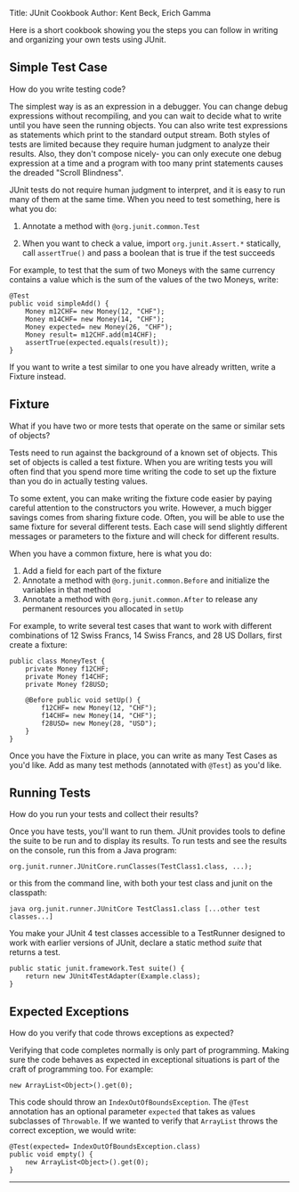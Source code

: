Title: JUnit Cookbook
Author: Kent Beck, Erich Gamma


Here is a short cookbook showing you the steps you can follow in writing
and organizing your own tests using JUnit.

## Simple Test Case

How do you write testing code?

The simplest way is as an expression in a debugger. You can change debug
expressions without recompiling, and you can wait to decide what to write
until you have seen the running objects. You can also write test expressions
as statements which print to the standard output stream. Both styles of
tests are limited because they require human judgment to analyze their
results. Also, they don't compose nicely- you can only execute one debug
expression at a time and a program with too many print statements causes
the dreaded "Scroll Blindness".

JUnit tests do not require human judgment to interpret, and it is easy
to run many of them at the same time. When you need to test something,
here is what you do:

1.  Annotate a method with `@org.junit.common.Test`

1. When you want to check a value, import `org.junit.Assert.*` statically, call `assertTrue()` and pass a boolean
that is true if the test succeeds

For example, to test that the sum of two Moneys with the same currency
contains a value which is the sum of the values of the two Moneys, write:

    @Test
    public void simpleAdd() {
        Money m12CHF= new Money(12, "CHF");
        Money m14CHF= new Money(14, "CHF");
        Money expected= new Money(26, "CHF");
        Money result= m12CHF.add(m14CHF);
        assertTrue(expected.equals(result));
    }

If you want to write a test similar to one you have already written, write
a Fixture instead.

## Fixture

What if you have two or more tests that operate on the same or similar
sets of objects?

Tests need to run against the background of a known set of objects.
This set of objects is called a test fixture. When you are writing tests
you will often find that you spend more time writing the code to set up
the fixture than you do in actually testing values.

To some extent, you can make writing the fixture code easier by paying
careful attention to the constructors you write. However, a much bigger
savings comes from sharing fixture code. Often, you will be able to use
the same fixture for several different tests. Each case will send slightly
different messages or parameters to the fixture and will check for different
results.

When you have a common fixture, here is what you do:

1.  Add a field for each part of the fixture
2.  Annotate a method with `@org.junit.common.Before` and initialize the variables in that method
3.  Annotate a method with `@org.junit.common.After` to release any permanent resources you allocated in `setUp`

For example, to write several test cases that want to work with different
combinations of 12 Swiss Francs, 14 Swiss Francs, and 28 US Dollars, first
create a fixture:

    public class MoneyTest {
        private Money f12CHF;
        private Money f14CHF;
        private Money f28USD;

        @Before public void setUp() {
            f12CHF= new Money(12, "CHF");
            f14CHF= new Money(14, "CHF");
            f28USD= new Money(28, "USD");
        }
    }

Once you have the Fixture in place, you can write as many Test Cases as
you'd like. Add as many test methods (annotated with `@Test`) as you'd like.

## Running Tests

How do you run your tests and collect their results?

Once you have tests, you'll want to run them. JUnit provides tools
to define the suite to be run and to display its results. To run tests and see the
results on the console, run this from a Java program:

    org.junit.runner.JUnitCore.runClasses(TestClass1.class, ...);

or this from the command line, with both your test class and junit on the classpath:

    java org.junit.runner.JUnitCore TestClass1.class [...other test classes...]

You make your JUnit 4 test classes accessible to a TestRunner designed to work with earlier versions of JUnit,
declare a static method _suite_
that returns a test.

    public static junit.framework.Test suite() {
        return new JUnit4TestAdapter(Example.class);
    }

## Expected Exceptions

How do you verify that code throws exceptions as expected?

Verifying that code completes normally is only part of programming. Making sure the code
behaves as expected in exceptional situations is part of the craft of programming too. For example:

    new ArrayList<Object>().get(0);

This code should throw an `IndexOutOfBoundsException`. The `@Test` annotation has an optional parameter `expected`
that takes as values subclasses of `Throwable`. If we wanted to verify that `ArrayList` throws the correct exception,
we would write:

    @Test(expected= IndexOutOfBoundsException.class)
    public void empty() {
        new ArrayList<Object>().get(0);
    }

* * *
